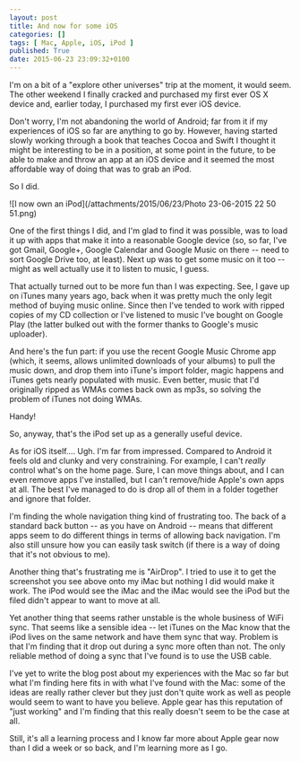 ```yaml
---
layout: post
title: And now for some iOS
categories: []
tags: [ Mac, Apple, iOS, iPod ]
published: True
date: 2015-06-23 23:09:32+0100
---
```


I'm on a bit of a "explore other universes" trip at the moment, it would seem.
The other weekend I finally cracked and purchased my first ever OS X device
and, earlier today, I purchased my first ever iOS device.

Don't worry, I'm not abandoning the world of Android; far from it if my
experiences of iOS so far are anything to go by. However, having started
slowly working through a book that teaches Cocoa and Swift I thought it might
be interesting to be in a position, at some point in the future, to be able
to make and throw an app at an iOS device and it seemed the most affordable
way of doing that was to grab an iPod.

So I did.

![I now own an iPod](/attachments/2015/06/23/Photo 23-06-2015 22 50 51.png)

One of the first things I did, and I'm glad to find it was possible, was to
load it up with apps that make it into a reasonable Google device (so, so far,
I've got Gmail, Google+, Google Calendar and Google Music on there -- need
to sort Google Drive too, at least). Next up was to get some music on it too --
might as well actually use it to listen to music, I guess.

That actually turned out to be more fun than I was expecting. See, I gave up
on iTunes many years ago, back when it was pretty much the only legit method
of buying music online. Since then I've tended to work with ripped copies of
my CD collection or I've listened to music I've bought on Google Play (the
latter bulked out with the former thanks to Google's music uploader).

And here's the fun part: if you use the recent Google Music Chrome app (which,
it seems, allows unlimited downloads of your albums) to pull the music down,
and drop them into iTune's import folder, magic happens and iTunes gets
nearly populated with music. Even better, music that I'd originally ripped as
WMAs comes back own as mp3s, so solving the problem of iTunes not doing WMAs.

Handy!

So, anyway, that's the iPod set up as a generally useful device.

As for iOS itself.... Ugh. I'm far from impressed. Compared to Android it
feels old and clunky and very constraining. For example, I can't _really_
control what's on the home page. Sure, I can move things about, and I can
even remove apps I've installed, but I can't remove/hide Apple's own apps
at all. The best I've managed to do is drop all of them in a folder together
and ignore that folder.

I'm finding the whole navigation thing kind of frustrating too. The back of
a standard back button -- as you have on Android -- means that different apps
seem to do different things in terms of allowing back navigation. I'm also
still unsure how you can easily task switch (if there is a way of doing that
it's not obvious to me).

Another thing that's frustrating me is "AirDrop". I tried to use it to get
the screenshot you see above onto my iMac but nothing I did would make it work.
The iPod would see the iMac and the iMac would see the iPod but the filed
didn't appear to want to move at all.

Yet another thing that seems rather unstable is the whole business of WiFi
sync. That seems like a sensible idea -- let iTunes on the Mac know that
the iPod lives on the same network and have them sync that way. Problem is
that I'm finding that it drop out during a sync more often than not. The only
reliable method of doing a sync that I've found is to use the USB cable.

I've yet to write the blog post about my experiences with the Mac so far
but what I'm finding here fits in with what I've found with the Mac: some
of the ideas are really rather clever but they just don't quite work as
well as people would seem to want to have you believe. Apple gear has this
reputation of "just working" and I'm finding that this really doesn't seem
to be the case at all.

Still, it's all a learning process and I know far more about Apple gear now
than I did a week or so back, and I'm learning more as I go.